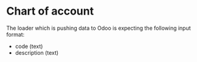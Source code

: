 # Chart of account

The loader which is pushing data to Odoo is expecting the following input format:

* code (text)
* description (text)